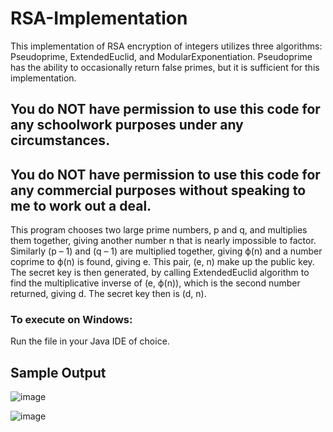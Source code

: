 # RSA-Implementation
This implementation of RSA encryption of integers utilizes three algorithms: Pseudoprime, ExtendedEuclid, and ModularExponentiation. Pseudoprime has the ability to occasionally return false primes, but it is sufficient for this implementation. 

## You do NOT have permission to use this code for any schoolwork purposes under any circumstances. 

## You do NOT have permission to use this code for any commercial purposes without speaking to me to work out a deal.

This program chooses two large prime numbers, p and q, and multiplies them together, giving another number n that is nearly impossible to factor. Similarly (p – 1) and (q – 1) are multiplied together, giving ϕ(n) and a number coprime to ϕ(n) is found, giving e. This pair, (e, n) make up the public key. The secret key is then generated, by calling ExtendedEuclid algorithm to find the multiplicative inverse of (e, ϕ(n)), which is the second number returned, giving d. The secret key then is (d, n).

### To execute on Windows:
Run the file in your Java IDE of choice.

## Sample Output

![image](https://user-images.githubusercontent.com/33675444/205196756-c2851892-f865-4711-b6c1-c15b84265f84.png)

![image](https://user-images.githubusercontent.com/33675444/205196778-14dcb2e7-df2f-45d0-adb7-2c0a35486a1f.png)
